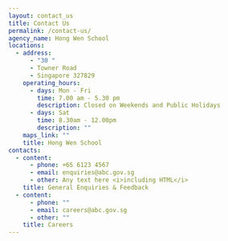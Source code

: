 ```yaml
---
layout: contact_us
title: Contact Us
permalink: /contact-us/
agency_name: Hong Wen School
locations:
  - address:
      - "30 "
      - Towner Road
      - Singapore 327829
    operating_hours:
      - days: Mon - Fri
        time: 7.00 am - 5.30 pm
        description: Closed on Weekends and Public Holidays
      - days: Sat
        time: 8.30am - 12.00pm
        description: ""
    maps_link: ""
    title: Hong Wen School
contacts:
  - content:
      - phone: +65 6123 4567
      - email: enquiries@abc.gov.sg
      - other: Any text here <i>including HTML</i>
    title: General Enquiries & Feedback
  - content:
      - phone: ""
      - email: careers@abc.gov.sg
      - other: ""
    title: Careers
---
```

